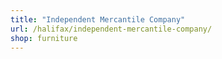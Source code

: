 ```yaml
---
title: "Independent Mercantile Company"
url: /halifax/independent-mercantile-company/
shop: furniture
---
```

